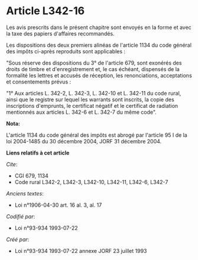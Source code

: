 # Article L342-16

Les avis prescrits dans le présent chapitre sont envoyés en la forme et avec la taxe des papiers d'affaires recommandés.

Les dispositions des deux premiers alinéas de l'article 1134 du code général des impôts ci-après reproduits sont
applicables :

"Sous réserve des dispositions du 3° de l'article 679, sont exonérés des droits de timbre et d'enregistrement et, le cas
échéant, dispensés de la formalité les lettres et accusés de réception, les renonciations, acceptations et consentements
prévus :

"1° Aux articles L. 342-2, L. 342-3, L. 342-10 et L. 342-11 du code rural, ainsi que le registre sur lequel les warrants sont
inscrits, la copie des inscriptions d'emprunts, le certificat négatif et le certificat de radiation mentionnés aux articles
L. 342-6 et L. 342-7 du même code".

**Nota:**

L'article 1134 du code général des impôts est abrogé par l'article 95 I de la loi 2004-1485 du 30 décembre 2004, JORF 31
décembre 2004.

**Liens relatifs à cet article**

_Cite_:

  - CGI 679, 1134
  - Code rural L342-2, L342-3, L342-10, L342-11, L342-6, L342-7

_Anciens textes_:

  - Loi n°1906-04-30 art. 16 al. 3, al. 17

_Codifié par_:

  - Loi n°93-934 1993-07-22

_Créé par_:

  - Loi n°93-934 1993-07-22 annexe JORF 23 juillet 1993
